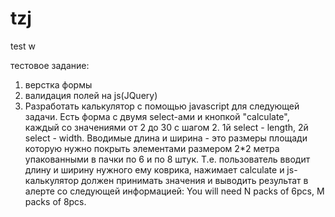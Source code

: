 # tzj
test w

тестовое задание:
1) верстка формы
2) валидация полей на js(JQuery)
3) Разработать калькулятор с помощью javascript для следующей задачи. Есть форма с двумя select-ами и кнопкой "calculate", каждый со значениями от 2 до 30 с шагом 2. 1й select - length, 2й select - width.
Вводимые длина и ширина - это размеры площади которую нужно покрыть элементами размером 2*2 метра упакованными в пачки по 6 и по 8 штук.
Т.е. пользователь вводит длину и ширину нужного ему коврика, нажимает calculate и js-калькулятор должен принимать значения и выводить результат в алерте со следующей информацией: You will need N packs of 6pcs, M packs of 8pcs.
